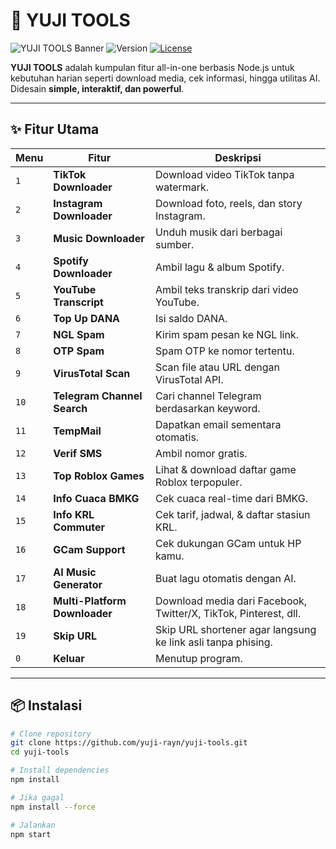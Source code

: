 # 🎯 YUJI TOOLS

![YUJI TOOLS Banner](https://img.shields.io/badge/YUJI--TOOLS-Multi--Feature--Downloader-blue?style=for-the-badge&logo=node.js)
![Version](https://img.shields.io/badge/Version-25.0-green?style=for-the-badge)
[![License](https://img.shields.io/badge/License-Custom-yellow?style=for-the-badge)](https://github.com/yuji-rayn/yujitools/blob/ec00cc8ddb8850c6c09880f90e8d461cda3c183d/LICENSE)

**YUJI TOOLS** adalah kumpulan fitur all-in-one berbasis Node.js untuk kebutuhan harian seperti download media, cek informasi, hingga utilitas AI.  
Didesain **simple, interaktif, dan powerful**.  

---

## ✨ Fitur Utama

| Menu | Fitur | Deskripsi |
|------|-------|-----------|
| `1` | **TikTok Downloader** | Download video TikTok tanpa watermark. |
| `2` | **Instagram Downloader** | Download foto, reels, dan story Instagram. |
| `3` | **Music Downloader** | Unduh musik dari berbagai sumber. |
| `4` | **Spotify Downloader** | Ambil lagu & album Spotify. |
| `5` | **YouTube Transcript** | Ambil teks transkrip dari video YouTube. |
| `6` | **Top Up DANA** | Isi saldo DANA. |
| `7` | **NGL Spam** | Kirim spam pesan ke NGL link. |
| `8` | **OTP Spam** | Spam OTP ke nomor tertentu. |
| `9` | **VirusTotal Scan** | Scan file atau URL dengan VirusTotal API. |
| `10` | **Telegram Channel Search** | Cari channel Telegram berdasarkan keyword. |
| `11` | **TempMail** | Dapatkan email sementara otomatis. |
| `12` | **Verif SMS** | Ambil nomor gratis. |
| `13` | **Top Roblox Games** | Lihat & download daftar game Roblox terpopuler. |
| `14` | **Info Cuaca BMKG** | Cek cuaca real-time dari BMKG. |
| `15` | **Info KRL Commuter** | Cek tarif, jadwal, & daftar stasiun KRL. |
| `16` | **GCam Support** | Cek dukungan GCam untuk HP kamu. |
| `17` | **AI Music Generator** | Buat lagu otomatis dengan AI. |
| `18` | **Multi-Platform Downloader** | Download media dari Facebook, Twitter/X, TikTok, Pinterest, dll. |
| `19` | **Skip URL** | Skip URL shortener agar langsung ke link asli tanpa phising. |
| `0` | **Keluar** | Menutup program. |

---

## 📦 Instalasi

```bash
# Clone repository
git clone https://github.com/yuji-rayn/yuji-tools.git
cd yuji-tools

# Install dependencies
npm install

# Jika gagal
npm install --force

# Jalankan
npm start
